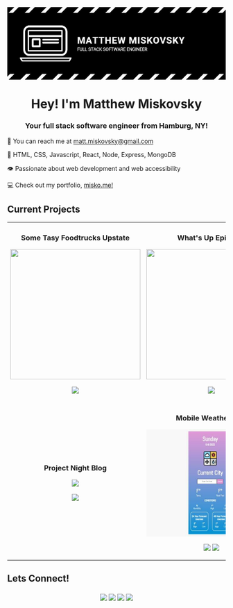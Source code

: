 <img align="center" src="https://github.com/misko9251/mattmiskovsky/blob/main/images/banner.JPG">
<h1 align="center">Hey! I'm Matthew Miskovsky</h1>
<h3 align="center">Your full stack software engineer from Hamburg, NY!</h3>

:wave: You can reach me at <a href="mailto:matt.miskovsky@gmail.com">matt.miskovsky@gmail.com</a>   

:brain: HTML, CSS, Javascript, React, Node, Express, MongoDB

:eye: Passionate about web development and web accessibility

:computer: Check out my portfolio, [misko.me!](https://misko.me/)

<h2>Current Projects</h2>
<div align="center">
  <table>
    <tr>
        <td width="50%">
          <h3 align="center">Some Tasy Foodtrucks Upstate</h3>
          <p align="center">
          <img height="300px" width="300px" src="https://github.com/misko9251/misko9251/blob/main/images/foodtruck.gif">
          </p>
          <p align="center">
          <a href="https://github.com/misko9251/foodtrucks"><img src="https://github.com/misko9251/misko9251/blob/main/images/repobtn.png"></a>
          </p>
        </td>
        <td width="50%">
          <h3 align="center">What's Up Epi Pup?</h3>
          <p align="center">
          <img height="300px" width="300px" src="https://github.com/misko9251/misko9251/blob/main/images/seizures.gif">
          </p>
          <p align="center">
          <a href="https://github.com/misko9251/Seizure-Logger"><img src="https://github.com/misko9251/misko9251/blob/main/images/repobtn.png"></a>
          </p>
        </td>
     </tr>
    <tr>
        <td width="50%">
          <h3 align="center">Project Night Blog</h3>
          <p align="center">
          <img src="https://user-images.githubusercontent.com/101610922/212817744-f1ff551e-e0b3-422e-be07-5a99930c4a5f.gif">
          </p>
          <p align="center">
          <a href="https://github.com/LucasMERN/project-night-blog"><img src="https://github.com/misko9251/misko9251/blob/main/images/repobtn.png"></a>
          </p>
        </td>
        <td width="50%">
          <h3 align="center">Mobile Weather App</h3> 
          <p align="center">
          <img src="https://github.com/misko9251/mattmiskovsky/blob/main/images/weather.JPG">  
          </p>
          <p align="center">
          <a href="https://github.com/misko9251/WeatherApp"><img src="https://github.com/misko9251/misko9251/blob/main/images/repobtn.png"></a>  <a href="https://miskoweather.netlify.app/"><img src="https://github.com/misko9251/misko9251/blob/main/images/sitebtn.png"></a>
          </p>
        </td>
    </tr>
 </table>
</div>

<h2>Lets Connect!</h2>
<h3 align="center"><a href="https://www.linkedin.com/in/matthew-miskovsky-698044bb/"><img src="https://github.com/misko9251/misko9251/blob/main/images/linkedinsm.png"></a> <a href="mailto: matt.miskovsky@gmail.com"><img src="https://github.com/misko9251/misko9251/blob/main/images/gmailsm.png"></a> <a href="https://twitter.com/miskocodes"><img src="https://github.com/misko9251/misko9251/blob/main/images/twittersm.png"></a> <a href="https://github.com/misko9251"><img src="https://github.com/misko9251/misko9251/blob/main/images/githubsm.png"></a></h3>



